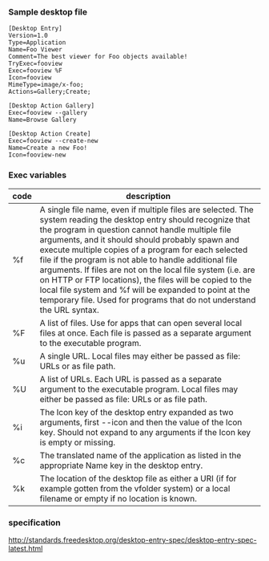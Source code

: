 ### Sample desktop file

```
[Desktop Entry]
Version=1.0
Type=Application
Name=Foo Viewer
Comment=The best viewer for Foo objects available!
TryExec=fooview
Exec=fooview %F
Icon=fooview
MimeType=image/x-foo;
Actions=Gallery;Create;

[Desktop Action Gallery]
Exec=fooview --gallery
Name=Browse Gallery

[Desktop Action Create]
Exec=fooview --create-new
Name=Create a new Foo!
Icon=fooview-new
```

### Exec variables

| code | description |
| ---- | ----------- |
| %f | A single file name, even if multiple files are selected. The system reading the desktop entry should recognize that the program in question cannot handle multiple file arguments, and it should should probably spawn and execute multiple copies of a program for each selected file if the program is not able to handle additional file arguments. If files are not on the local file system (i.e. are on HTTP or FTP locations), the files will be copied to the local file system and %f will be expanded to point at the temporary file. Used for programs that do not understand the URL syntax. |
| %F | A list of files. Use for apps that can open several local files at once. Each file is passed as a separate argument to the executable program. |
| %u | A single URL. Local files may either be passed as file: URLs or as file path. |
| %U | A list of URLs. Each URL is passed as a separate argument to the executable program. Local files may either be passed as file: URLs or as file path. |
| %i | The Icon key of the desktop entry expanded as two arguments, first --icon and then the value of the Icon key. Should not expand to any arguments if the Icon key is empty or missing. |
| %c | The translated name of the application as listed in the appropriate Name key in the desktop entry. |
| %k | The location of the desktop file as either a URI (if for example gotten from the vfolder system) or a local filename or empty if no location is known. |

### specification

http://standards.freedesktop.org/desktop-entry-spec/desktop-entry-spec-latest.html
